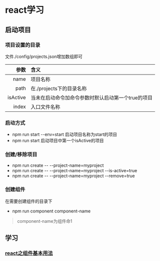 # react学习
## 启动项目
### 项目设置的目录
文件./config/projects.json增加数组即可

|参数|含义|
-:|:-
|name|项目名称|
|path|在./projects下的目录名称|
|isActive|当未在启动命令加命令参数时默认启动第一个true的项目|
|index|入口文件名称|

### 启动方式
- npm run start --env=start 启动项目名称为start的项目
- npm run start 启动项目中第一个isActive的项目
### 创建/移除项目

- npm run create -- --project-name=myproject
- npm run create -- --project-name=myproject --is-active=true
- npm run create -- --project-name=myproject --remove=true

### 创建组件
在需要创建组件的目录下
- npm run component component-name
> component-name为组件命1

## 学习
### [react之组件基本用法](https://github.com/zengwe/learn-react/tree/master/projects/demo1-component)
